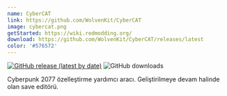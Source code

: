 ```yaml
---
name: CyberCAT
link: https://github.com/WolvenKit/CyberCAT
image: cybercat.png
getStarted: https://wiki.redmodding.org/
download: https://github.com/WolvenKit/CyberCAT/releases/latest
color: '#576572'
---
```

[![GitHub release (latest by date)](https://img.shields.io/github/v/release/WolvenKit/CyberCAT?include_prereleases)](https://github.com/WolvenKit/CyberCAT/releases)
![GitHub downloads](https://img.shields.io/github/downloads/yamashi/CyberEngineTweaks/total)

Cyberpunk 2077 özelleştirme yardımcı aracı. Geliştirilmeye devam halinde olan save editörü.
